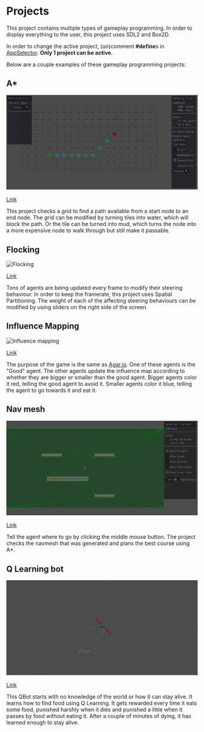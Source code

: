 # Projects
This project contains multiple types of gameplay programming. In order to display everything to the user, this project uses SDL2 and Box2D.

In order to change the active project, (un)comment **#define**s in [AppSelector](source/projects/App_Selector.h). **Only 1 project can be active.**

Below are a couple examples of these gameplay programming projects:
## A*

![A star](gifs/AStar.gif)

[Link](source/projects/App_PathfindingAStar)

This project checks a grid to find a path available from a start node to an end node. The grid can be modified by turning tiles into water, which will block the path. Or the tile can be turned into mud, which turns the node into a more expensive node to walk through but still make it passable. 

## Flocking

![Flocking](gifs/Flocking.gif)

[Link](source/projects/App_Steering/Combined_Behaviours)

Tons of agents are being updated every frame to modify their steering behaviour. In order to keep the framerate, this project uses Spatial Partitioning. The weight of each of the affecting steering behaviours can be modified by using sliders on the right side of the screen.

## Influence Mapping

![Influence mapping](gifs/InfluenceMapping.gif)

[Link](source/projects/App_InfluenceMap)

The purpose of the game is the same as [Agar.io](https://agar.io/). One of these agents is the "Good" agent. The other agents update the influence map according to whether they are bigger or smaller than the good agent. Bigger agents color it red, telling the good agent to avoid it. Smaller agents color it blue, telling the agent to go towards it and eat it.

## Nav mesh

![NavMesh](gifs/NavMesh.gif)

[Link](source/projects/App_NavMeshGraph)

Tell the agent where to go by clicking the middle mouse button. The project checks the navmesh that was generated and plans the best course using A*.

## Q Learning bot

![QBot](gifs/Qbot.gif)

[Link](source/projects/App_QLearning)

This QBot starts with no knowledge of the world or how it can stay alive. It learns how to find food using Q Learning. It gets rewarded every time it eats some food, punished harshly when it dies and punished a little when it passes by food without eating it. After a couple of minutes of dying, it has learned enough to stay alive.
